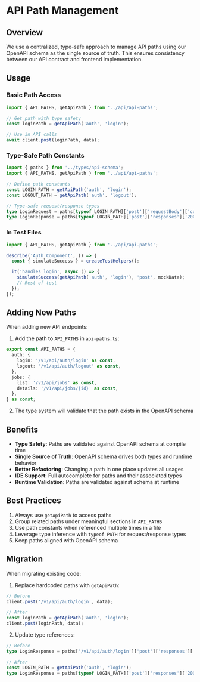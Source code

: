 # API Path Management

## Overview

We use a centralized, type-safe approach to manage API paths using our OpenAPI schema as the single source of truth. This ensures consistency between our API contract and frontend implementation.

## Usage

### Basic Path Access

```typescript
import { API_PATHS, getApiPath } from '../api/api-paths';

// Get path with type safety
const loginPath = getApiPath('auth', 'login');

// Use in API calls
await client.post(loginPath, data);
```

### Type-Safe Path Constants

```typescript
import { paths } from '../types/api-schema';
import { API_PATHS, getApiPath } from '../api/api-paths';

// Define path constants
const LOGIN_PATH = getApiPath('auth', 'login');
const LOGOUT_PATH = getApiPath('auth', 'logout');

// Type-safe request/response types
type LoginRequest = paths[typeof LOGIN_PATH]['post']['requestBody']['content']['application/x-www-form-urlencoded'];
type LoginResponse = paths[typeof LOGIN_PATH]['post']['responses']['200']['content']['application/json'];
```

### In Test Files

```typescript
import { API_PATHS, getApiPath } from '../api/api-paths';

describe('Auth Component', () => {
  const { simulateSuccess } = createTestHelpers();

  it('handles login', async () => {
    simulateSuccess(getApiPath('auth', 'login'), 'post', mockData);
    // Rest of test
  });
});
```

## Adding New Paths

When adding new API endpoints:

1. Add the path to `API_PATHS` in `api-paths.ts`:
```typescript
export const API_PATHS = {
  auth: {
    login: '/v1/api/auth/login' as const,
    logout: '/v1/api/auth/logout' as const,
  },
  jobs: {
    list: '/v1/api/jobs' as const,
    details: '/v1/api/jobs/{id}' as const,
  },
} as const;
```

2. The type system will validate that the path exists in the OpenAPI schema

## Benefits

- **Type Safety**: Paths are validated against OpenAPI schema at compile time
- **Single Source of Truth**: OpenAPI schema drives both types and runtime behavior
- **Better Refactoring**: Changing a path in one place updates all usages
- **IDE Support**: Full autocomplete for paths and their associated types
- **Runtime Validation**: Paths are validated against schema at runtime

## Best Practices

1. Always use `getApiPath` to access paths
2. Group related paths under meaningful sections in `API_PATHS`
3. Use path constants when referenced multiple times in a file
4. Leverage type inference with `typeof PATH` for request/response types
5. Keep paths aligned with OpenAPI schema

## Migration

When migrating existing code:

1. Replace hardcoded paths with `getApiPath`:
```typescript
// Before
client.post('/v1/api/auth/login', data);

// After
const loginPath = getApiPath('auth', 'login');
client.post(loginPath, data);
```

2. Update type references:
```typescript
// Before
type LoginResponse = paths['/v1/api/auth/login']['post']['responses']['200']['content']['application/json'];

// After
const LOGIN_PATH = getApiPath('auth', 'login');
type LoginResponse = paths[typeof LOGIN_PATH]['post']['responses']['200']['content']['application/json'];
